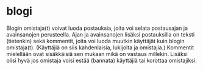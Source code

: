 # blogi
Blogin omistaja(t) voivat luoda postauksia, joita voi selata postausajan ja avainsanojen perusteella. Ajan ja avainsanojen lisäksi postauksilla on teksti (tietenkin) sekä kommentit, joita voi luoda muutkin käyttäjät kuin blogin omistaja(t). (Käyttäjiä on siis kahdenlaisia, lukijoita ja omistajia.) Kommentit mielellään ovat sisäkkäisiä sen mukaan mikä on vastaus millekin. Lisäksi olisi hyvä jos omistaja voisi estää (bannata) käyttäjiä tai korottaa omistajiksi.
